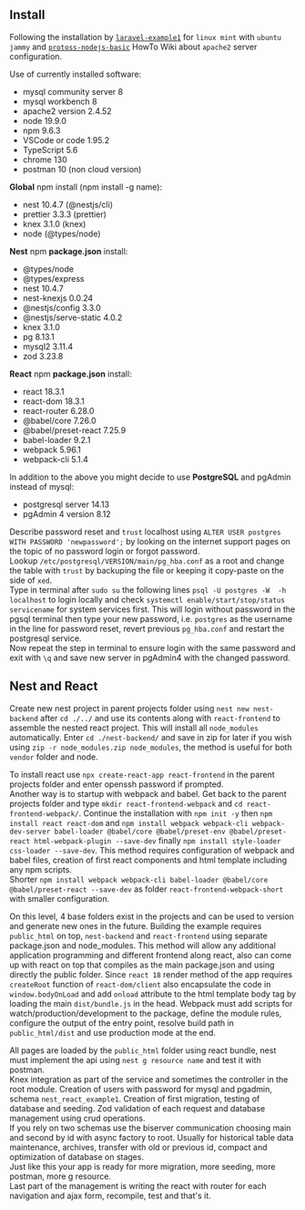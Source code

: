 ## Install

Following the installation by [`laravel-example1`](https://github.com/ZetaRet/laravel-example1/) for `linux mint` with `ubuntu jammy` and [`protoss-nodejs-basic`](https://github.com/ZetaRet/protoss-nodejs-basic/) HowTo Wiki about `apache2` server configuration.  

Use of currently installed software:  
- mysql community server 8  
- mysql workbench 8  
- apache2 version 2.4.52  
- node 19.9.0  
- npm 9.6.3  
- VSCode or code 1.95.2  
- TypeScript 5.6  
- chrome 130  
- postman 10 (non cloud version)  

__Global__ npm install (npm install -g name):  
- nest 10.4.7 (@nestjs/cli)  
- prettier 3.3.3 (prettier)  
- knex 3.1.0 (knex)  
- node (@types/node)  

__Nest__ npm __package.json__ install:  
- @types/node  
- @types/express  
- nest 10.4.7  
- nest-knexjs 0.0.24  
- @nestjs/config 3.3.0  
- @nestjs/serve-static 4.0.2  
- knex 3.1.0  
- pg 8.13.1  
- mysql2 3.11.4  
- zod 3.23.8  

__React__ npm __package.json__ install:  
- react 18.3.1  
- react-dom 18.3.1  
- react-router 6.28.0  
- @babel/core 7.26.0  
- @babel/preset-react 7.25.9  
- babel-loader 9.2.1  
- webpack 5.96.1  
- webpack-cli 5.1.4  

In addition to the above you might decide to use __PostgreSQL__ and pgAdmin instead of mysql:  
- postgresql server 14.13  
- pgAdmin 4 version 8.12  


Describe password reset and `trust` localhost using `ALTER USER postgres WITH PASSWORD 'newpassword';` by looking on the internet support pages on the topic of no password login or forgot password.  
Lookup `/etc/postgresql/VERSION/main/pg_hba.conf` as a root and change the table with `trust` by backuping the file or keeping it copy-paste on the side of `xed`.  
Type in terminal after `sudo su` the following lines `psql -U postgres -W  -h localhost` to login locally and check `systemctl enable/start/stop/status servicename` for system services first. This will login without password in the pgsql terminal then type your new password, i.e. `postgres` as the username in the line for password reset, revert previous `pg_hba.conf` and restart the postgresql service.  
Now repeat the step in terminal to ensure login with the same password and exit with `\q` and save new server in pgAdmin4 with the changed password.  

## Nest and React

Create new nest project in parent projects folder using `nest new nest-backend` after `cd ./../` and use its contents along with `react-frontend` to assemble the nested react project. This will install all `node_modules` automatically. Enter `cd ./nest-backend/` and save in zip for later if you wish using `zip -r node_modules.zip node_modules`, the method is useful for both `vendor` folder and node.  

To install react use `npx create-react-app react-frontend` in the parent projects folder and enter openssh password if prompted.  
Another way is to startup with webpack and babel. Get back to the parent projects folder and type `mkdir react-frontend-webpack` and `cd react-frontend-webpack/`. Continue the installation with `npm init -y` then `npm install react react-dom` and `npm install webpack webpack-cli webpack-dev-server babel-loader @babel/core @babel/preset-env @babel/preset-react html-webpack-plugin --save-dev` finally `npm install style-loader css-loader --save-dev`. This method requires configuration of webpack and babel files, creation of first react components and html template including any npm scripts.  
Shorter `npm install webpack webpack-cli babel-loader @babel/core @babel/preset-react --save-dev` as folder `react-frontend-webpack-short` with smaller configuration.  

On this level, 4 base folders exist in the projects and can be used to version and generate new ones in the future. Building the example requires `public_html` on top, `nest-backend` and `react-frontend` using separate package.json and node_modules. This method will allow any additional application programming and different frontend along react, also can come up with react on top that compiles as the main package.json and using directly the public folder. Since `react 18` render method of the app requires `createRoot` function of `react-dom/client` also encapsulate the code in `window.bodyOnLoad` and add `onload` attribute to the html template body tag by loading the main `dist/bundle.js` in the head. Webpack must add scripts for watch/production/development to the package, define the module rules, configure the output of the entry point, resolve build path in `public_html/dist` and use production mode at the end.  

All pages are loaded by the `public_html` folder using react bundle, nest must implement the api using `nest g resource name` and test it with postman.  
Knex integration as part of the service and sometimes the controller in the root module. Creation of users with password for mysql and pgadmin, schema `nest_react_example1`. Creation of first migration, testing of database and seeding. Zod validation of each request and database management using crud operations.  
If you rely on two schemas use the biserver communication choosing main and second by id with async factory to root. Usually for historical table data maintenance, archives, transfer with old or previous id, compact and optimization of database on stages.  
Just like this your app is ready for more migration, more seeding, more postman, more g resource.  
Last part of the management is writing the react with router for each navigation and ajax form, recompile, test and that's it.  
